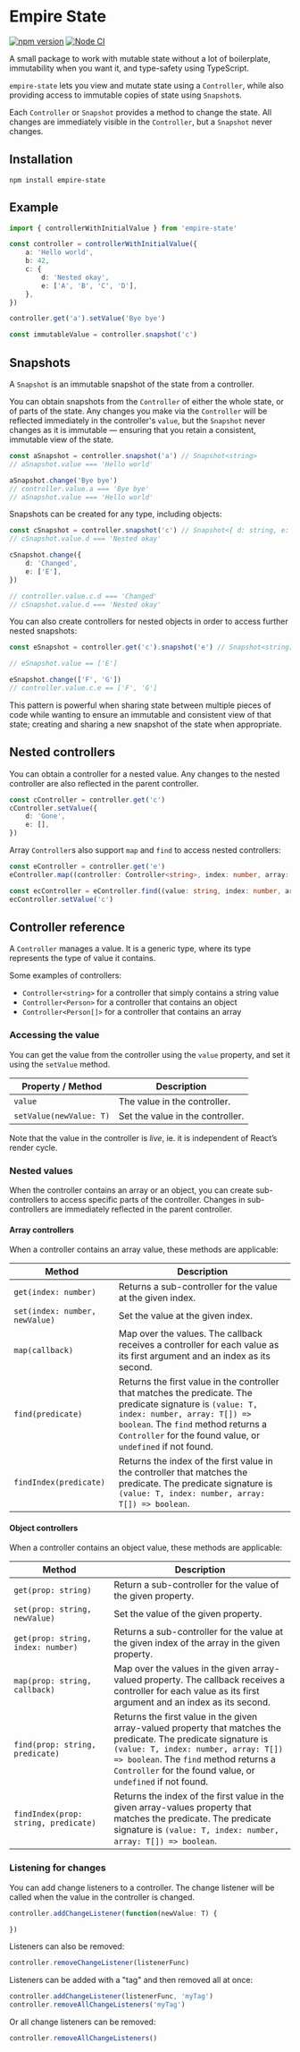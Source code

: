 # Empire State

[![npm version](https://badge.fury.io/js/empire-state.svg)](https://badge.fury.io/js/empire-state)
[![Node CI](https://github.com/karlvr/empire-state/actions/workflows/github-actions-build.yml/badge.svg)](https://github.com/karlvr/empire-state/actions/workflows/github-actions-build.yml)

A small package to work with mutable state without a lot of boilerplate, immutability when you want it, and type-safety using TypeScript.

`empire-state` lets you view and mutate state using a `Controller`, while also providing access to immutable copies of state using `Snapshot`s.

Each `Controller` or `Snapshot` provides a method to change the state. All changes are immediately visible in the `Controller`, but a `Snapshot` never changes.

## Installation

```shell
npm install empire-state
```

## Example

```typescript
import { controllerWithInitialValue } from 'empire-state'

const controller = controllerWithInitialValue({
	a: 'Hello world',
	b: 42,
	c: {
		d: 'Nested okay',
		e: ['A', 'B', 'C', 'D'],
	},
})

controller.get('a').setValue('Bye bye')

const immutableValue = controller.snapshot('c')
```

## Snapshots

A `Snapshot` is an immutable snapshot of the state from a controller.

You can obtain snapshots from the `Controller` of either the whole state, or of parts of the state.
Any changes you make via the `Controller` will be reflected immediately in the controller's `value`,
but the `Snapshot` never changes as it is immutable — ensuring that you retain a consistent, immutable view of the state.

```typescript
const aSnapshot = controller.snapshot('a') // Snapshot<string>
// aSnapshot.value === 'Hello world'

aSnapshot.change('Bye bye')
// controller.value.a === 'Bye bye'
// aSnapshot.value === 'Hello world'
```

Snapshots can be created for any type, including objects:

```typescript
const cSnapshot = controller.snapshot('c') // Snapshot<{ d: string, e: string[] }>
// cSnapshot.value.d === 'Nested okay'

cSnapshot.change({
	d: 'Changed',
	e: ['E'],
})

// controller.value.c.d === 'Changed'
// cSnapshot.value.d === 'Nested okay'
```

You can also create controllers for nested objects in order to access further nested snapshots:

```typescript
const eSnapshot = controller.get('c').snapshot('e') // Snapshot<string[]>

// eSnapshot.value == ['E']

eSnapshot.change(['F', 'G'])
// controller.value.c.e == ['F', 'G']
```

This pattern is powerful when sharing state between multiple pieces of code while wanting to
ensure an immutable and consistent view of that state; creating and sharing a new snapshot of the
state when appropriate.

## Nested controllers

You can obtain a controller for a nested value. Any changes to the nested controller are
also reflected in the parent controller.

```typescript
const cController = controller.get('c')
cController.setValue({
	d: 'Gone',
	e: [],
})
```

Array `Controller`s also support `map` and `find` to access nested controllers:

```typescript
const eController = controller.get('e')
eController.map((controller: Controller<string>, index: number, array: string[]) => controller.value.toLowerCase()) == ['a', 'b', 'c', 'd']

const ecController = eController.find((value: string, index: number, array: string[]) => value === 'C')
ecController.setValue('c')
```

## Controller reference

A `Controller` manages a value. It is a generic type, where its type represents the type of value it contains.

Some examples of controllers:

* `Controller<string>` for a controller that simply contains a string value
* `Controller<Person>` for a controller that contains an object
* `Controller<Person[]>` for a controller that contains an array

### Accessing the value

You can get the value from the controller using the `value` property, and set it using the `setValue` method.

|Property / Method|Description|
|--------|-----------|
|`value`|The value in the controller.|
|`setValue(newValue: T)`|Set the value in the controller.|

Note that the value in the controller is _live_, ie. it is independent of React’s render cycle.

### Nested values

When the controller contains an array or an object, you can create sub-controllers to access specific parts of the controller. Changes in sub-controllers are immediately reflected in the parent controller.

#### Array controllers

When a controller contains an array value, these methods are applicable:

|Method|Description|
|------|-----------|
|`get(index: number)`|Returns a sub-controller for the value at the given index.|
|`set(index: number, newValue)`|Set the value at the given index.|
|`map(callback)`|Map over the values. The callback receives a controller for each value as its first argument and an index as its second.|
|`find(predicate)`|Returns the first value in the controller that matches the predicate. The predicate signature is `(value: T, index: number, array: T[]) => boolean`. The `find` method returns a `Controller` for the found value, or `undefined` if not found.|
|`findIndex(predicate)`|Returns the index of the first value in the controller that matches the predicate. The predicate signature is `(value: T, index: number, array: T[]) => boolean`.|

#### Object controllers

When a controller contains an object value, these methods are applicable:

|Method|Description|
|------|-----------|
|`get(prop: string)`|Return a sub-controller for the value of the given property.|
|`set(prop: string, newValue)`|Set the value of the given property.|
|`get(prop: string, index: number)`|Returns a sub-controller for the value at the given index of the array in the given property.|
|`map(prop: string, callback)`|Map over the values in the given array-valued property. The callback receives a controller for each value as its first argument and an index as its second.|
|`find(prop: string, predicate)`|Returns the first value in the given array-valued property that matches the predicate. The predicate signature is `(value: T, index: number, array: T[]) => boolean`. The `find` method returns a `Controller` for the found value, or `undefined` if not found.|
|`findIndex(prop: string, predicate)`|Returns the index of the first value in the given array-values property that matches the predicate. The predicate signature is `(value: T, index: number, array: T[]) => boolean`.|

### Listening for changes

You can add change listeners to a controller. The change listener will be called when the value in the controller is changed.

```typescript
controller.addChangeListener(function(newValue: T) {

})
```

Listeners can also be removed:

```typescript
controller.removeChangeListener(listenerFunc)
```

Listeners can be added with a "tag" and then removed all at once:

```typescript
controller.addChangeListener(listenerFunc, 'myTag')
controller.removeAllChangeListeners('myTag')
```

Or all change listeners can be removed:

```typescript
controller.removeAllChangeListeners()
```
